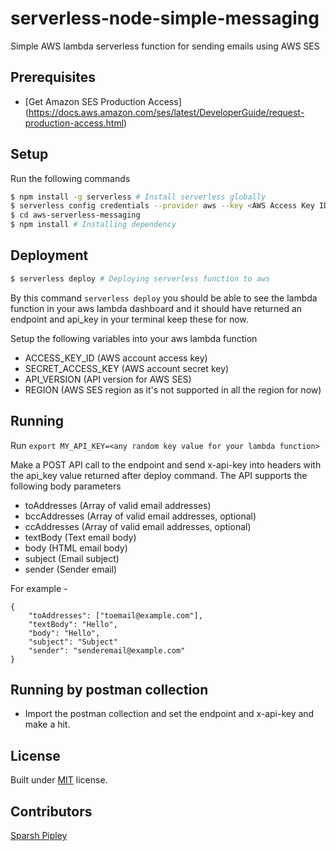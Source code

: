 # serverless-node-simple-messaging

Simple AWS lambda serverless function for sending emails using AWS SES

## Prerequisites
- [Get Amazon SES Production Access] (https://docs.aws.amazon.com/ses/latest/DeveloperGuide/request-production-access.html)

## Setup
Run the following commands
```sh
$ npm install -g serverless # Install serverless globally
$ serverless config credentials --provider aws --key <AWS Access Key ID> --secret <AWS Secret Access Key> # Setting up default aws credentials
$ cd aws-serverless-messaging
$ npm install # Installing dependency
```

## Deployment
```sh
$ serverless deploy # Deploying serverless function to aws
```

By this command `serverless deploy` you should be able to see the lambda function in your aws lambda dashboard and it should have returned an endpoint and api_key in your terminal keep these for now.

Setup the following variables into your aws lambda function 
- ACCESS_KEY_ID (AWS account access key)
- SECRET_ACCESS_KEY (AWS account secret key)
- API_VERSION (API version for AWS SES)
- REGION (AWS SES region as it's not supported in all the region for now)

## Running

Run ```export MY_API_KEY=<any random key value for your lambda function>```

Make a POST API call to the endpoint and send x-api-key into headers with the api_key value returned after deploy command. The API supports the following body parameters
- toAddresses (Array of valid email addresses)
- bccAddresses (Array of valid email addresses, optional)
- ccAddresses (Array of valid email addresses, optional)
- textBody (Text email body)
- body (HTML email body)
- subject (Email subject)
- sender (Sender email)

For example -
```
{
	"toAddresses": ["toemail@example.com"],
	"textBody": "Hello",
	"body": "Hello",
	"subject": "Subject"
	"sender": "senderemail@example.com"
}
```

## Running by postman collection

- Import the postman collection and set the endpoint and x-api-key and make a hit.

## License

Built under [MIT](http://www.opensource.org/licenses/mit-license.php) license.

## Contributors

[Sparsh Pipley](https://in.linkedin.com/in/sparsh-pipley-6ab0b1a4/)

